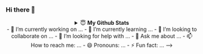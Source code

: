 ### Hi there 👋

<div align="center">
<details close>
  <summary>😇 <b>My Github Stats</b></summary>
  <br />
  <p align="center">
    <img height="140"
      src="https://github-readme-stats.vercel.app/api?username=abdullahisik&show_icons=true&theme=dracula&bg_color=21262D&hide=prs,issues,contribs&hide_border=true"
    />
    <img height="140"
      src="https://github-readme-stats.vercel.app/api/top-langs/?username=haticeozdemir&layout=compact&theme=dracula&bg_color=21262D&hide_border=true"
    />
  </p>
</details>
- 🔭 I’m currently working on ...
- 🌱 I’m currently learning ...
- 👯 I’m looking to collaborate on ...
- 🤔 I’m looking for help with ...
- 💬 Ask me about ...
- 📫 How to reach me: ...
- 😄 Pronouns: ...
- ⚡ Fun fact: ...
-->
